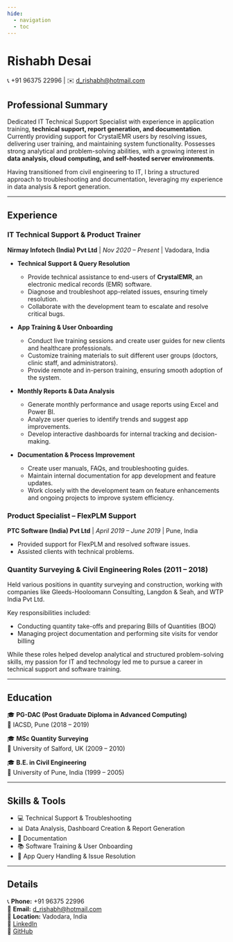 ```yaml
---
hide:
  - navigation
  - toc
---
```


# Rishabh Desai

📞 +91 96375 22996 | ✉️ d_rishabh@hotmail.com

## Professional Summary

Dedicated IT Technical Support Specialist with experience in application training, **technical support, report generation, and documentation**. Currently providing support for CrystalEMR users by resolving issues, delivering user training, and maintaining system functionality. Possesses strong analytical and problem-solving abilities, with a growing interest in **data analysis, cloud computing, and self-hosted server environments**.

Having transitioned from civil engineering to IT, I bring a structured approach to troubleshooting and documentation, leveraging my experience in data analysis & report generation.


---

## Experience

### IT Technical Support & Product Trainer
**Nirmay Infotech (India) Pvt Ltd** | *Nov 2020 – Present* | Vadodara, India

- **Technical Support & Query Resolution**  
  - Provide technical assistance to end-users of **CrystalEMR**, an electronic medical records (EMR) software.
  - Diagnose and troubleshoot app-related issues, ensuring timely resolution.
  - Collaborate with the development team to escalate and resolve critical bugs.

- **App Training & User Onboarding**  
  - Conduct live training sessions and create user guides for new clients and healthcare professionals.
  - Customize training materials to suit different user groups (doctors, clinic staff, and administrators).
  - Provide remote and in-person training, ensuring smooth adoption of the system.

- **Monthly Reports & Data Analysis**  
  - Generate monthly performance and usage reports using Excel and Power BI.
  - Analyze user queries to identify trends and suggest app improvements.
  - Develop interactive dashboards for internal tracking and decision-making.

- **Documentation & Process Improvement**  
  - Create user manuals, FAQs, and troubleshooting guides.
  - Maintain internal documentation for app development and feature updates.
  - Work closely with the development team on feature enhancements and ongoing projects to improve system efficiency.

### Product Specialist – FlexPLM Support
**PTC Software (India) Pvt Ltd** | *April 2019 – June 2019* | Pune, India

- Provided support for FlexPLM and resolved software issues.
- Assisted clients with technical problems.

### Quantity Surveying & Civil Engineering Roles (2011 – 2018)
Held various positions in quantity surveying and construction, working with companies like Gleeds-Hooloomann Consulting, Langdon & Seah, and WTP India Pvt Ltd.

Key responsibilities included:

- Conducting quantity take-offs and preparing Bills of Quantities (BOQ)
- Managing project documentation and performing site visits for vendor billing

While these roles helped develop analytical and structured problem-solving skills, my passion for IT and technology led me to pursue a career in technical support and software training.

---

## Education

🎓 **PG-DAC (Post Graduate Diploma in Advanced Computing)**  
📍 IACSD, Pune (2018 – 2019)

🎓 **MSc Quantity Surveying**  
📍 University of Salford, UK (2009 – 2010)

🎓 **B.E. in Civil Engineering**  
📍 University of Pune, India (1999 – 2005)

---

## Skills & Tools

- 💻 Technical Support & Troubleshooting
- 📊 Data Analysis, Dashboard Creation & Report Generation
- 📝 Documentation
- 📚 Software Training & User Onboarding
- 🔧 App Query Handling & Issue Resolution

---

## Details

📞 **Phone:** +91 96375 22996  
📧 **Email:** d_rishabh@hotmail.com  
📍 **Location:** Vadodara, India  
💼 [LinkedIn](https://linkedin.com/in/rishabhdesai)  
🔗 [GitHub](https://github.com/rishabdesai)
